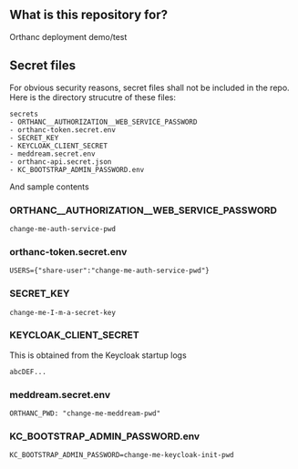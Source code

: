 ## What is this repository for?

Orthanc deployment demo/test

## Secret files

For obvious security reasons, secret files shall not be included in the repo.  Here is the directory strucutre of these files:

```
secrets
- ORTHANC__AUTHORIZATION__WEB_SERVICE_PASSWORD
- orthanc-token.secret.env
- SECRET_KEY
- KEYCLOAK_CLIENT_SECRET
- meddream.secret.env
- orthanc-api.secret.json
- KC_BOOTSTRAP_ADMIN_PASSWORD.env
```

And sample contents

### ORTHANC__AUTHORIZATION__WEB_SERVICE_PASSWORD

```
change-me-auth-service-pwd
```

### orthanc-token.secret.env

```
USERS={"share-user":"change-me-auth-service-pwd"}
```

### SECRET_KEY

```
change-me-I-m-a-secret-key
```

### KEYCLOAK_CLIENT_SECRET

This is obtained from the Keycloak startup logs
```
abcDEF...
```

### meddream.secret.env

```
ORTHANC_PWD: "change-me-meddream-pwd"
```

### KC_BOOTSTRAP_ADMIN_PASSWORD.env

```
KC_BOOTSTRAP_ADMIN_PASSWORD=change-me-keycloak-init-pwd
```
